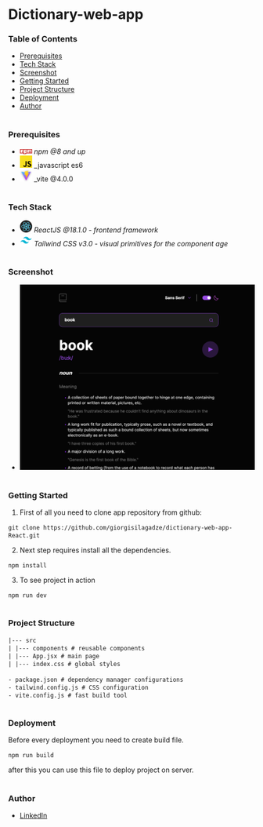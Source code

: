 # Dictionary-web-app

### Table of Contents

- [Prerequisites](#Prerequisites)
- [Tech Stack](#Tech-Stack)
- [Screenshot](#Screenshot)
- [Getting Started](#Getting-Started)
- [Project Structure](#Project-Structure)
- [Deployment](#Deployment)
- [Author](#Author)

#

### Prerequisites

- <img src="readme/npm.png" width="25" style="top: 8px" /> _npm @8 and up_
- <img src="readme/js.png" width="25" style="top: 8px" /> \_javascript es6
- <img src="readme/vite.jpg" width="25" style="top: 8px" /> \_vite @4.0.0

#

### Tech Stack

- <img src="readme/React.png" width="25" style="top: 8px" /> _ReactJS @18.1.0 - frontend framework_
- <img src="readme/tailwind.png" width="25" style="top: 8px" /> _Tailwind CSS v3.0 - visual primitives for the component age_

#

### Screenshot

- <img src="readme/dictionary.png"/>

#

### Getting Started

1. First of all you need to clone app repository from github:

```
git clone https://github.com/giorgisilagadze/dictionary-web-app-React.git
```

2. Next step requires install all the dependencies.

```
npm install
```

3. To see project in action

```
npm run dev
```

#

### Project Structure

```
|--- src
| |--- components # reusable components
| |--- App.jsx # main page
| |--- index.css # global styles

- package.json # dependency manager configurations
- tailwind.config.js # CSS configuration
- vite.config.js # fast build tool
```

#

### Deployment

Before every deployment you need to create build file.

```
npm run build
```

after this you can use this file to deploy project on server.

#

### Author

- [LinkedIn](https://www.linkedin.com/in/giorgi-silagadze-3bb522257/)
